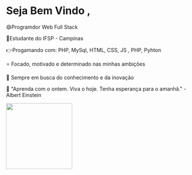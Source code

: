 # Seja Bem Vindo , 

:smile:Programdor Web Full Stack

:wave:Estudante do IFSP - Campinas

:point_right:Progamando com: PHP, MySql, HTML, CSS, JS , PHP, Pyhton

:star: Focado, motivado e determinado nas minhas ambições

:milky_way: Sempre em busca do conhecimento e da inovação

:thought_balloon: "Aprenda com o ontem. Viva o hoje. Tenha esperança para o amanhã." -Albert Einstein
<div><a href="https://github.com/tguibleone"><img height="180em" src="https://github-readme-stats.vercel.app/api/top-langs/?username=aerisadm&layout=compact&langs_count=7&theme=dracula"/></div>
